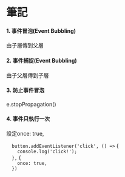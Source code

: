 <h1><b>筆記</b></h1>

<h4><b>1. 事件冒泡(Event Bubbling)</b></h4>
<p>由子層傳到父層</p>

<h4><b>2. 事件捕捉(Event Bubbling)</b></h4>
<p>由子父層傳到子層</p>

<h4><b>3. 防止事件冒泡</b></h4>
<p>e.stopPropagation()</p>

<h4><b>4. 事件只執行一次</b></h4>
<p>設定once: true,</p>

`  button.addEventListener('click', () =>` {<br>
`    console.log('click!');`<br>
`  },` {<br>
`    once: true,`<br>
`  })`
